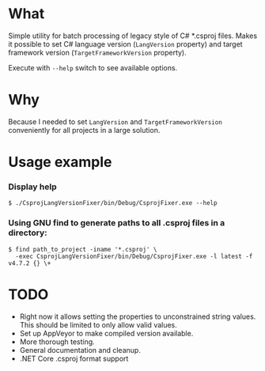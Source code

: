 # What

Simple utility for batch processing of legacy style of C# *.csproj
files. Makes it possible to set C# language version (`LangVersion`
property) and target framework version (`TargetFrameworkVersion`
property).

Execute with `--help` switch to see available options.

# Why

Because I needed to set `LangVersion` and `TargetFrameworkVersion`
conveniently for all projects in a large solution.

# Usage example

### Display help

```
$ ./CsprojLangVersionFixer/bin/Debug/CsprojFixer.exe --help
```

### Using GNU find to generate paths to all .csproj files in a directory:

```
$ find path_to_project -iname '*.csproj' \
  -exec CsprojLangVersionFixer/bin/Debug/CsprojFixer.exe -l latest -f v4.7.2 {} \+
```

# TODO

* Right now it allows setting the properties to unconstrained string
  values. This should be limited to only allow valid values.
* Set up AppVeyor to make compiled version available.
* More thorough testing.
* General documentation and cleanup.
* .NET Core .csproj format support
